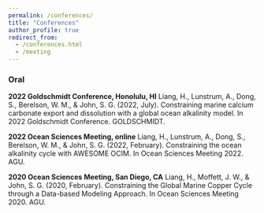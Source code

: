 ```yaml
---
permalink: /conferences/
title: "Conferences"
author_profile: true
redirect_from: 
  - /conferences.html
  - /meeting
---
```


### Oral

**2022 Goldschmidt Conference, Honolulu, HI** 
Liang, H., Lunstrum, A., Dong, S., Berelson, W. M., & John, S. G. (2022, July). Constraining marine calcium carbonate export and dissolution with a global ocean alkalinity model. In 2022 Goldschmidt Conference. GOLDSCHMIDT.

**2022 Ocean Sciences Meeting, online** 
Liang, H., Lunstrum, A., Dong, S., Berelson, W. M., & John, S. G. (2022, February). Constraining the ocean alkalinity cycle with AWESOME OCIM. In Ocean Sciences Meeting 2022. AGU.

**2020 Ocean Sciences Meeting, San Diego, CA** 
Liang, H., Moffett, J. W., & John, S. G. (2020, February). Constraining the Global Marine Copper Cycle through a Data-based Modeling Approach. In Ocean Sciences Meeting 2020. AGU.

